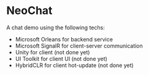 # NeoChat

A chat demo using the following techs:

* Microsoft Orleans for backend service
* Microsoft SignalR for client-server communication
* Unity for client (not done yet)
* UI Toolkit for client UI (not done yet)
* HybridCLR for client hot-update (not done yet)
